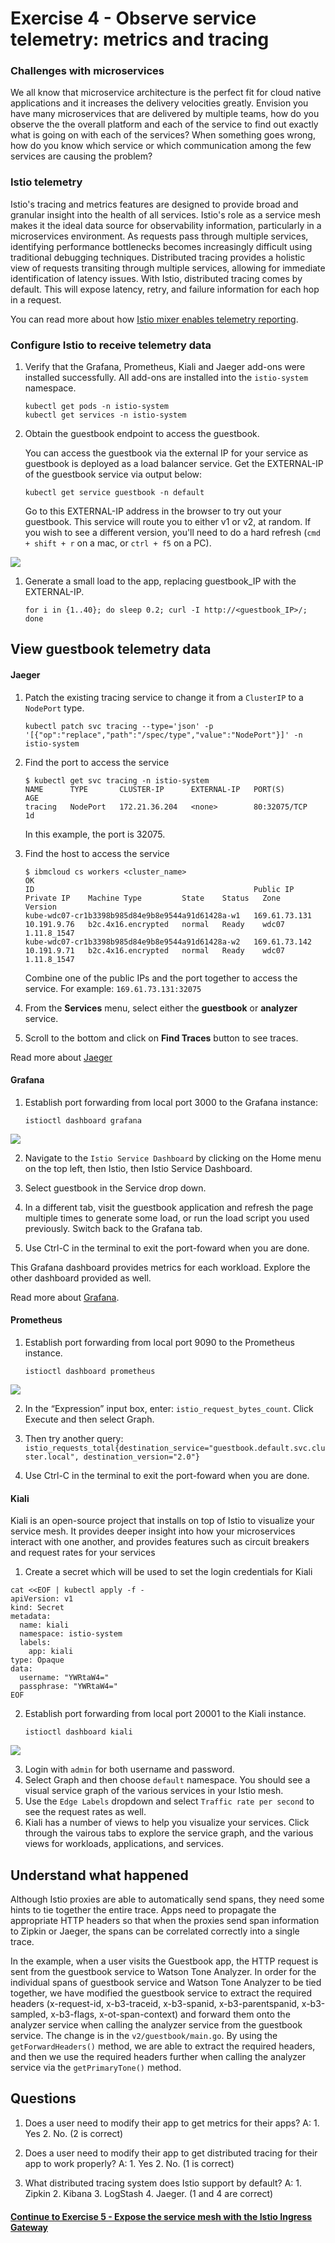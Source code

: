 # Exercise 4 - Observe service telemetry: metrics and tracing

### Challenges with microservices

We all know that microservice architecture is the perfect fit for cloud native applications and it increases the delivery velocities greatly. Envision you have many microservices that are delivered by multiple teams, how do you observe the the overall platform and each of the service to find out exactly what is going on with each of the services?  When something goes wrong, how do you know which service or which communication among the few services are causing the problem?

### Istio telemetry

Istio's tracing and metrics features are designed to provide broad and granular insight into the health of all services. Istio's role as a service mesh makes it the ideal data source for observability information, particularly in a microservices environment. As requests pass through multiple services, identifying performance bottlenecks becomes increasingly difficult using traditional debugging techniques. Distributed tracing provides a holistic view of requests transiting through multiple services, allowing for immediate identification of latency issues. With Istio, distributed tracing comes by default. This will expose latency, retry, and failure information for each hop in a request.

You can read more about how [Istio mixer enables telemetry reporting](https://istio.io/docs/concepts/policy-and-control/mixer.html).

### Configure Istio to receive telemetry data

1. Verify that the Grafana, Prometheus, Kiali and Jaeger add-ons were installed successfully. All add-ons are installed into the `istio-system` namespace.

    ```shell
    kubectl get pods -n istio-system
    kubectl get services -n istio-system
    ```

3. Obtain the guestbook endpoint to access the guestbook.

    You can access the guestbook via the external IP for your service as guestbook is deployed as a load balancer service. Get the EXTERNAL-IP of the guestbook service via output below:

    ```shell
    kubectl get service guestbook -n default
    ```

    Go to this EXTERNAL-IP address in the browser to try out your guestbook. This service will route you to either v1 or v2, at random. If you wish to see a different version, you'll need to do a hard refresh (`cmd + shift + r` on a mac, or `ctrl + f5` on a PC).

![](../README_images/guestbook1.png)

1. Generate a small load to the app, replacing guestbook_IP with the EXTERNAL-IP.

    ```shell
    for i in {1..40}; do sleep 0.2; curl -I http://<guestbook_IP>/; done
    ```

## View guestbook telemetry data

#### Jaeger

1. Patch the existing tracing service to change it from a `ClusterIP` to a `NodePort` type.

    ```shell
    kubectl patch svc tracing --type='json' -p '[{"op":"replace","path":"/spec/type","value":"NodePort"}]' -n istio-system
    ```

2. Find the port to access the service

    ```shell
    $ kubectl get svc tracing -n istio-system
    NAME      TYPE       CLUSTER-IP      EXTERNAL-IP   PORT(S)        AGE
    tracing   NodePort   172.21.36.204   <none>        80:32075/TCP   1d
    ```

    In this example, the port is 32075.

3. Find the host to access the service

    ```shell
    $ ibmcloud cs workers <cluster_name>
    OK
    ID                                                 Public IP       Private IP    Machine Type         State    Status   Zone    Version   
    kube-wdc07-cr1b3398b985d84e9b8e9544a91d61428a-w1   169.61.73.131   10.191.9.76   b2c.4x16.encrypted   normal   Ready    wdc07   1.11.8_1547   
    kube-wdc07-cr1b3398b985d84e9b8e9544a91d61428a-w2   169.61.73.142   10.191.9.71   b2c.4x16.encrypted   normal   Ready    wdc07   1.11.8_1547
    ```

    Combine one of the public IPs and the port together to access the service. For example: `169.61.73.131:32075`

4. From the **Services** menu, select either the **guestbook** or **analyzer** service.

5. Scroll to the bottom and click on **Find Traces** button to see traces.


Read more about [Jaeger](https://www.jaegertracing.io/docs/)

#### Grafana

1. Establish port forwarding from local port 3000 to the Grafana instance:

    ```shell
    istioctl dashboard grafana
    ```
![](../README_images/grafana.png)

2. Navigate to the `Istio Service Dashboard` by clicking on the Home menu on the top left, then Istio, then Istio Service Dashboard.

3. Select guestbook in the Service drop down.

4. In a different tab, visit the guestbook application and refresh the page multiple times to generate some load, or run the load script you used previously. Switch back to the Grafana tab.
   
5. Use Ctrl-C in the terminal to exit the port-foward when you are done.

This Grafana dashboard provides metrics for each workload. Explore the other dashboard provided as well. 

Read more about [Grafana](http://docs.grafana.org/).

#### Prometheus

1. Establish port forwarding from local port 9090 to the Prometheus instance.

    ```shell
    istioctl dashboard prometheus
    ```
![](../README_images/prometheus.jpg)

2. In the “Expression” input box, enter: `istio_request_bytes_count`. Click Execute and then select Graph.

3. Then try another query: `istio_requests_total{destination_service="guestbook.default.svc.cluster.local", destination_version="2.0"}`

4. Use Ctrl-C in the terminal to exit the port-foward when you are done.

#### Kiali

Kiali is an open-source project that installs on top of Istio to visualize your service mesh. It provides deeper insight into how your microservices interact with one another, and provides features such as circuit breakers and request rates for your services

1. Create a secret which will be used to set the login credentials for Kiali
```
cat <<EOF | kubectl apply -f -
apiVersion: v1
kind: Secret
metadata:
  name: kiali
  namespace: istio-system
  labels:
    app: kiali
type: Opaque
data:
  username: "YWRtaW4="
  passphrase: "YWRtaW4="
EOF
```
2. Establish port forwarding from local port 20001 to the Kiali instance.

    ```shell
    istioctl dashboard kiali
    ```
![](../README_images/kiali.png) 

3. Login with `admin` for both username and password.
4. Select Graph and then choose `default` namespace. You should see a visual service graph of the various services in your Istio mesh.
5. Use the `Edge Labels` dropdown and select `Traffic rate per second` to see the request rates as well.
6. Kiali has a number of views to help you visualize your services. Click through the vairous tabs to explore the service graph, and the various views for workloads, applications, and services.

## Understand what happened

Although Istio proxies are able to automatically send spans, they need some hints to tie together the entire trace. Apps need to propagate the appropriate HTTP headers so that when the proxies send span information to Zipkin or Jaeger, the spans can be correlated correctly into a single trace.

In the example, when a user visits the Guestbook app, the HTTP request is sent from the guestbook service to Watson Tone Analyzer. In order for the individual spans of guestbook service and Watson Tone Analyzer to be tied together, we have modified the guestbook service to extract the required headers (x-request-id, x-b3-traceid, x-b3-spanid, x-b3-parentspanid, x-b3-sampled, x-b3-flags, x-ot-span-context) and forward them onto the analyzer service when calling the analyzer service from the guestbook service. The change is in the `v2/guestbook/main.go`. By using the `getForwardHeaders()` method, we are able to extract the required headers, and then we use the required headers further when calling the analyzer service via the `getPrimaryTone()` method.


## Questions

1. Does a user need to modify their app to get metrics for their apps?   A: 1. Yes 2. No. (2 is correct)

2. Does a user need to modify their app to get distributed tracing for their app to work properly? A: 1. Yes 2. No. (1 is correct)

3. What distributed tracing system does Istio support by default?  A: 1. Zipkin 2. Kibana 3. LogStash 4. Jaeger. (1 and 4 are correct)

#### [Continue to Exercise 5 - Expose the service mesh with the Istio Ingress Gateway](../exercise-5/README.md)
